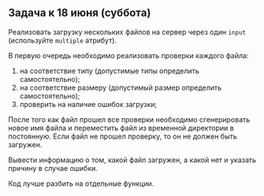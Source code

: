 ## Задача к 18 июня (суббота)

Реализовать загрузку нескольких файлов на сервер через один `input` (используйте `multiple` атрибут).

В первую очередь необходимо реализовать проверки каждого файла:

1) на соответствие типу (допустимые типы определить самостоятельно);
2) на соответствие размеру (допустимый размер определить самостоятельно);
3) проверить на наличие ошибок загрузки;

После того как файл прошел все проверки необходимо сгенерировать новое имя файла и переместить файл из временной
директории в постоянную. Если файл не прошел проверку, то он не должен быть загружен.

Вывести информацию о том, какой файл загружен, а какой нет и указать причину в случае ошибки.

Код лучше разбить на отдельные функции.